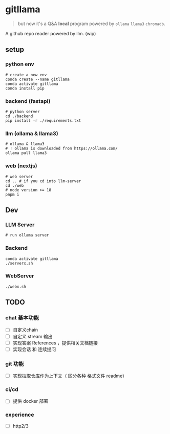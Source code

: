 # gitllama

> but now it's a  Q&A **local** program powered by `ollama` `llama3` `chromadb`.

A github repo reader powered by llm. (wip)

## setup

### python env

```shell
# create a new env 
conda create --name gitllama
conda activate gitllama
conda install pip
```

### backend (fastapi)

```shell
# python server
cd ./backend
pip install -r ./requirements.txt
```

### llm (ollama & llama3)

```shell
# ollama & llama3
# ! ollama is downloaded from https://ollama.com/
ollama pull llama3
```

### web (nextjs)

```shell
# web server 
cd .. # if you cd into llm-server
cd ./web
# node version >= 18
pnpm i
```

## Dev

### LLM Server

``` shell
# run ollama server
```

### Backend

```shell
conda activate gitllama
./serverx.sh
```

### WebServer

```shell
./webx.sh
```

## TODO

### chat 基本功能

- [ ] 自定义chain
- [ ] 自定义 stream 输出
- [ ] 实现答案 References ，提供相关文档链接
- [ ] 实现会话 和 连续提问

### git 功能

- [ ] 实现拉取仓库作为上下文（ 区分各种 格式文件 readme）

### ci/cd

- [ ] 提供 docker 部署

### experience

- [ ] http2/3